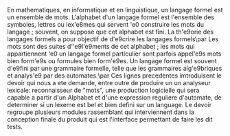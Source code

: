 En mathematiques, en informatique et en linguistique, un langage formel est un ensemble de mots. L'alphabet d'un langage formel est l'ensemble des symboles, lettres ou lex\'e8mes qui servent \'e0 construire les mots du langage ; souvent, on suppose que cet alphabet est fini. La th\'e9orie des langages formels a pour objectif de d\'e9crire les langages formels\par
Les mots sont des suites d'\'e9l\'e9ments de cet alphabet ; les mots qui appartiennent \'e0 un langage formel particulier sont parfois appel\'e9s mots bien form\'e9s ou formules bien form\'e9es. Un langage formel est souvent d\'e9fini par une grammaire formelle, telle que les grammaires alg\'e9briques et analys\'e9 par des automates.\par
Ces lignes precedentes imtroduisent le devoir qui nous a ete demande, entre outre de produire un un analyseur lexicale:  reconnaisseur de "mots", une production logicielle qui sera capable a partir d'un Alphabet et d'une expression reguliere d'automate, de determiner si un lexeme est bel et bien defini sur un language.  Le devoir regroupe plusieurs modules rassemblant qui interviennent dans la conception finale du produit qui est l'interface permettant de faire les dit tests.

